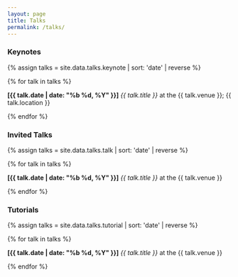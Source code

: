 ```yaml
---
layout: page
title: Talks
permalink: /talks/
---
```


<div id='keynotes'>

<h3> Keynotes </h3>

{% assign talks = site.data.talks.keynote | sort: 'date' | reverse %}

{% for talk in talks %}

  <p>
  <b>[{{ talk.date | date: "%b %d, %Y" }}]</b> <i>{{ talk.title }}</i> at the {{ talk.venue }};
	{{ talk.location }}
  </p>

{% endfor %}

</div>

<div id='talks'>

<h3> Invited Talks </h3>

{% assign talks = site.data.talks.talk | sort: 'date' | reverse %}

{% for talk in talks %}

  <p>
  <b>[{{ talk.date | date: "%b %d, %Y" }}]</b> <i>{{ talk.title }}</i> at the {{ talk.venue }}
  </p>

{% endfor %}

</div>

<div id='tutorials'>

<h3> Tutorials </h3>

{% assign talks = site.data.talks.tutorial | sort: 'date' | reverse %}

{% for talk in talks %}

  <p>
  <b>[{{ talk.date | date: "%b %d, %Y" }}]</b> <i>{{ talk.title }}</i> at the {{ talk.venue }}
  </p>

{% endfor %}

</div>
